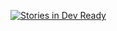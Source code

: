 [![Stories in Dev Ready](https://badge.waffle.io/hacklabr/mapasculturais.png?label=Dev%20Ready)](https://waffle.io/hacklabr/mapasculturais)
